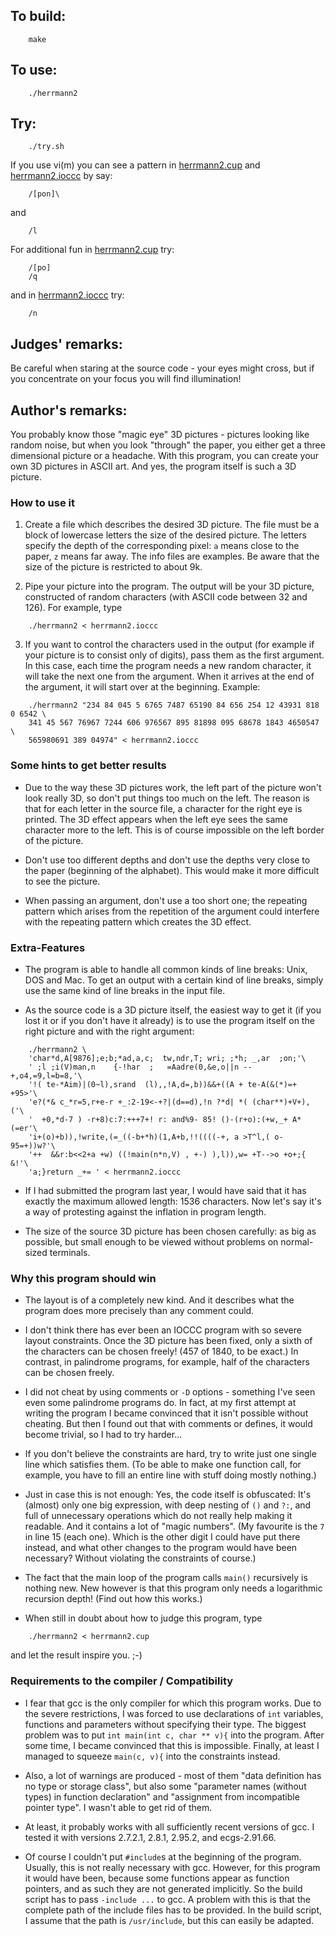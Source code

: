 ## To build:

``` <!---sh-->
    make
```


## To use:

``` <!---sh-->
    ./herrmann2
```


## Try:

``` <!---sh-->
    ./try.sh
```

If you use vi(m) you can see a pattern in [herrmann2.cup](%%REPO_URL%%/2001/herrmann2/herrmann2.cup) and
[herrmann2.ioccc](%%REPO_URL%%/2001/herrmann2/herrmann2.ioccc) by say:


```
    /[pon]\
```

and

```
    /l
```

For additional fun in [herrmann2.cup](%%REPO_URL%%/2001/herrmann2/herrmann2.cup) try:


```
    /[po]
    /q
```

and in [herrmann2.ioccc](%%REPO_URL%%/2001/herrmann2/herrmann2.ioccc) try:

```
    /n
```


## Judges' remarks:

Be careful when staring at the source code - your eyes might cross, but
if you concentrate on your focus you will find illumination!


## Author's remarks:

You probably know those "magic eye" 3D pictures - pictures looking
like random noise, but when you look "through" the paper, you
either get a three dimensional picture or a headache. With this
program, you can create your own 3D pictures in ASCII art. And
yes, the program itself is such a 3D picture.


### How to use it

1. Create a file which describes the desired 3D picture. The file
must be a block of lowercase letters the size of the desired
picture. The letters specify the depth of the corresponding pixel:
`a` means close to the paper, `z` means far away. The info files
are examples. Be aware that the size of the picture is restricted
to about 9k.

2. Pipe your picture into the program. The output will be your
3D picture, constructed of random characters (with ASCII code between
32 and 126). For example, type

``` <!---sh-->
    ./herrmann2 < herrmann2.ioccc
```

3. If you want to control the characters used in the output (for
example if your picture is to consist only of digits), pass them
as the first argument. In this case, each time the program needs a
new random character, it will take the next one from the
argument. When it arrives at the end of the argument, it will
start over at the beginning. Example:

``` <!---sh-->
    ./herrmann2 "234 84 045 5 6765 7487 65190 84 656 254 12 43931 818 0 6542 \
    341 45 567 76967 7244 606 976567 895 81898 095 68678 1843 4650547 \
    565980691 389 04974" < herrmann2.ioccc
```

### Some hints to get better results

- Due to the way these 3D pictures work, the left part of the
picture won't look really 3D, so don't put things too much on
the left. The reason is that for each letter in the source file,
a character for the right eye is printed. The 3D effect appears
when the left eye sees the same character more to the left. This
is of course impossible on the left border of the picture.

- Don't use too different depths and don't use the depths very
close to the paper (beginning of the alphabet). This would make
it more difficult to see the picture.

- When passing an argument, don't use a too short one; the
repeating pattern which arises from the repetition of the argument
could interfere with the repeating pattern which creates the 3D
effect.

### Extra-Features

- The program is able to handle all common kinds of line breaks:
Unix, DOS and Mac. To get an output with a certain kind of line
breaks, simply use the same kind of line breaks in the input
file.

- As the source code is a 3D picture itself, the easiest way to
get it (if you lost it or if you don't have it already) is to use
the program itself on the right picture and with the right
argument:

``` <!---sh-->
    ./herrmann2 \
    'char*d,A[9876];e;b;*ad,a,c;  tw,ndr,T; wri; ;*h; _,ar  ;on;'\
    ' ;l ;i(V)man,n    {-!har  ;   =Aadre(0,&e,o||n -- +,o4,=9,l=b=8,'\
    '!( te-*Aim)|(0~l),srand  (l),,!A,d=,b))&&+((A + te-A(&(*)=+ +95>'\
    'e?(*& c_*r=5,r+e-r +_:2-19<-+?|(d==d),!n ?*d| *( (char**)+V+), ('\
    '  +0,*d-7 ) -r+8)c:7:+++7+! r: and%9- 85! ()-(r+o):(+w,_+ A*(=er'\
    'i+(o)+b)),!write,(=_((-b+*h)(1,A+b,!!((((-+, a >T^l,( o-95=+))w?'\
    '++  &&r:b<<2+a +w) ((!main(n*n,V) , +-) ),l)),w= +T-->o +o+;{ &!'\
    'a;}return _+= ' < herrmann2.ioccc
```

- If I had submitted the program last year, I would have said that
it has exactly the maximum allowed length: 1536 characters. Now
let's say it's a way of protesting against the inflation in
program length.

- The size of the source 3D picture has been chosen carefully: as
big as possible, but small enough to be viewed without problems
on normal-sized terminals.


### Why this program should win

- The layout is of a completely new kind. And it describes what
the program does more precisely than any comment could.

- I don't think there has ever been an IOCCC program with so
severe layout constraints. Once the 3D picture has been fixed,
only a sixth of the characters can be chosen freely! (457 of
1840, to be exact.) In contrast, in palindrome programs, for
example, half of the characters can be chosen freely.

- I did not cheat by using comments or `-D` options - something
I've seen even some palindrome programs do. In fact, at my first
attempt at writing the program I became convinced that it
isn't possible without cheating. But then I found out that with
comments or defines, it would become trivial, so I had to try
harder...

- If you don't believe the constraints are hard, try to write just
one single line which satisfies them. (To be able to make one
function call, for example, you have to fill an entire line with
stuff doing mostly nothing.)

- Just in case this is not enough: Yes, the code itself is
obfuscated: It's (almost) only one big expression, with deep
nesting of `()` and `?:`, and full of unnecessary operations which
do not really help making it readable. And it contains a lot of
"magic numbers". (My favourite is the `7` in line 15 (each
one). Which is the other digit I could have put there instead,
and what other changes to the program would have been necessary?
Without violating the constraints of course.)

- The fact that the main loop of the program calls `main()`
recursively is nothing new. New however is that this program
only needs a logarithmic recursion depth! (Find out how this
works.)

- When still in doubt about how to judge this program, type

``` <!---sh-->
    ./herrmann2 < herrmann2.cup
```

and let the result inspire you. ;-)

### Requirements to the compiler / Compatibility

- I fear that gcc is the only compiler for which this program
works. Due to the severe restrictions, I was forced to use
declarations of `int` variables, functions and parameters without
specifying their type. The biggest problem was to put `int
main(int c, char ** v){` into the program. After some time, I
became convinced that this is impossible. Finally, at least I
managed to squeeze `main(c, v){` into the constraints instead.

- Also, a lot of warnings are produced - most of them "data
definition has no type or storage class", but also some
"parameter names (without types) in function declaration" and
"assignment from incompatible pointer type". I wasn't able to
get rid of them.

- At least, it probably works with all sufficiently recent
versions of gcc. I tested it with versions 2.7.2.1, 2.8.1,
2.95.2, and ecgs-2.91.66.

- Of course I couldn't put `#include`s at the beginning of
the program. Usually, this is not really necessary with
gcc. However, for this program it would have been, because some
functions appear as function pointers, and as such they are not
generated implicitly. So the build script has to pass `-include
...` to gcc. A problem with this is that the complete path of
the include files has to be provided. In the build script, I
assume that the path is `/usr/include`, but this can easily be
adapted.


<!--

    Copyright © 1984-2024 by Landon Curt Noll. All Rights Reserved.

    You are free to share and adapt this file under the terms of this license:

        Creative Commons Attribution-ShareAlike 4.0 International (CC BY-SA 4.0)

    For more information, see:

        https://creativecommons.org/licenses/by-sa/4.0/

-->
